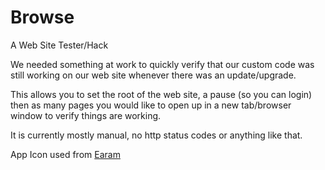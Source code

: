 Browse
======

A Web Site Tester/Hack

We needed something at work to quickly verify that our custom code was still working on our web site whenever there was an update/upgrade.

This allows you to set the root of the web site, a pause (so you can login) then as many pages you would like to open up in a new tab/browser window to verify things are working.

It is currently mostly manual, no http status codes or anything like that.

App Icon used from [Earam](http://findicons.com/pack/2115/moonlight)
